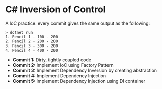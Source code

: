 # C\# Inversion of Control

A IoC practice. every commit gives the same output as the following:

```
> dotnet run
1. Pencil 1 - 100 - 200
2. Pencil 2 - 200 - 200
3. Pencil 3 - 300 - 200
4. Pencil 4 - 400 - 200
```

- **Commit 1:** Dirty, tightly coupled code
- **Commit 2:** Implement IoC using Factory Pattern
- **Commit 3:** Implement Dependency Inversion by creating abstraction
- **Commit 4:** Implement Dependency Injection
- **Commit 5:** Implement Dependency Injection using DI container
